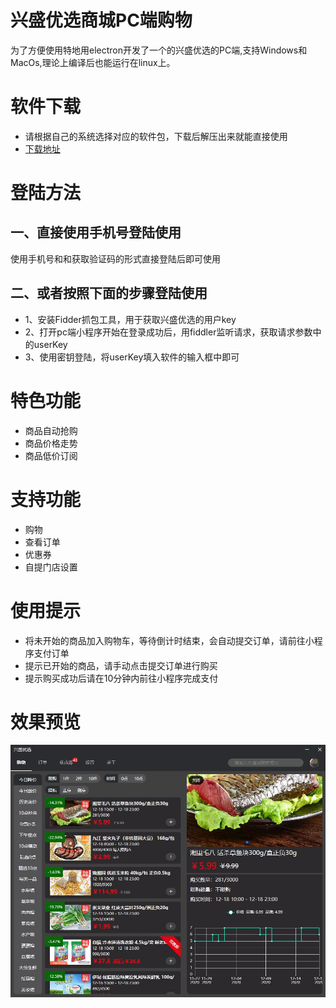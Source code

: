 # 兴盛优选商城PC端购物
 为了方便使用特地用electron开发了一个的兴盛优选的PC端,支持Windows和MacOs,理论上编译后也能运行在linux上。
# 软件下载
- 请根据自己的系统选择对应的软件包，下载后解压出来就能直接使用
- [下载地址](https://github.com/ShaoGongBra/xsyx-shop/releases)
# 登陆方法
## 一、直接使用手机号登陆使用
使用手机号和和获取验证码的形式直接登陆后即可使用
## 二、或者按照下面的步骤登陆使用
  + 1、安装Fidder抓包工具，用于获取兴盛优选的用户key
  + 2、打开pc端小程序开始在登录成功后，用fiddler监听请求，获取请求参数中的userKey
  + 3、使用密钥登陆，将userKey填入软件的输入框中即可
# 特色功能
- 商品自动抢购
- 商品价格走势
- 商品低价订阅
# 支持功能
- 购物
- 查看订单
- 优惠券
- 自提门店设置
# 使用提示
  + 将未开始的商品加入购物车，等待倒计时结束，会自动提交订单，请前往小程序支付订单
  + 提示已开始的商品，请手动点击提交订单进行购买
  + 提示购买成功后请在10分钟内前往小程序完成支付
# 效果预览
  ![预览](https://github.com/ShaoGongBra/xsyx-shop/blob/master/preview.jpg)
